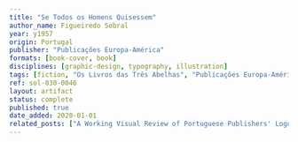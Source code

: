 ```yaml
---
title: "Se Todos os Homens Quisessem"
author_name: Figueiredo Sobral
year: y1957
origin: Portugal
publisher: "Publicações Europa-América"
formats: [book-cover, book]
disciplines: [graphic-design, typography, illustration]
tags: [fiction, "Os Livros das Três Abelhas", "Publicações Europa-América", brown, blue, illustration]
ref: sol-030-0046
layout: artifact
status: complete
published: true
date_added: 2020-01-01
related_posts: ["A Working Visual Review of Portuguese Publishers' Logos"]
---
```

